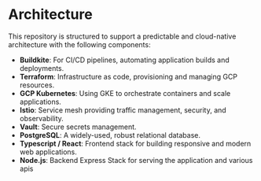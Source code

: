 # Architecture

This repository is structured to support a predictable and cloud-native architecture with the following components:

* **Buildkite**: For CI/CD pipelines, automating application builds and deployments.
* **Terraform**: Infrastructure as code, provisioning and managing GCP resources.
* **GCP Kubernetes**: Using GKE to orchestrate containers and scale applications.
* **Istio**: Service mesh providing traffic management, security, and observability.
* **Vault**: Secure secrets management.
* **PostgreSQL**: A widely-used, robust relational database.
* **Typescript / React**: Frontend stack for building responsive and modern web applications.
* **Node.js**: Backend Express Stack for serving the application and various apis
